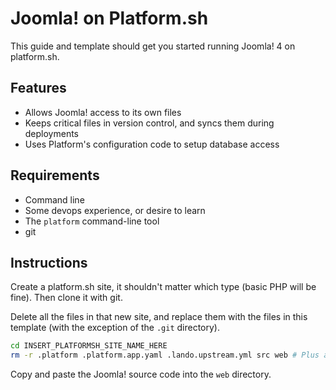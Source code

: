 # Joomla! on Platform.sh

This guide and template should get you started running Joomla! 4 on platform.sh.

## Features

* Allows Joomla! access to its own files
* Keeps critical files in version control, and syncs them during deployments
* Uses Platform's configuration code to setup database access

## Requirements

* Command line
* Some devops experience, or desire to learn
* The `platform` command-line tool
* git

## Instructions

Create a platform.sh site, it shouldn't matter which type (basic PHP will be fine). Then clone it with git.

Delete all the files in that new site, and replace them with the files in this template (with the exception of the `.git` directory).

```bash
cd INSERT_PLATFORMSH_SITE_NAME_HERE
rm -r .platform .platform.app.yaml .lando.upstream.yml src web # Plus any other files.
```

Copy and paste the Joomla! source code into the `web` directory.



```bash

```